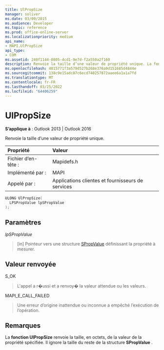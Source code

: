 ```yaml
---
title: UlPropSize
manager: soliver
ms.date: 03/09/2015
ms.audience: Developer
ms.topic: reference
ms.prod: office-online-server
ms.localizationpriority: medium
api_name:
- MAPI.UlPropSize
api_type:
- COM
ms.assetid: 240f1144-0805-4cd1-9e7d-f2a550a2f160
description: Renvoie la taille d’une valeur de propriété unique. La fonction ignore la taille du reste de la structure SPropValue.
ms.openlocfilehash: 4015771f3a579d527b268e376a9d151685d4844e
ms.sourcegitcommit: 138c9e15adc07c6ecd740257872aaee6a1a1a7fd
ms.translationtype: MT
ms.contentlocale: fr-FR
ms.lasthandoff: 03/25/2022
ms.locfileid: "64406259"
---
```

# <a name="ulpropsize"></a>UlPropSize

  
  
**S’applique à** : Outlook 2013 | Outlook 2016 
  
Renvoie la taille d’une valeur de propriété unique. 
  
|Propriété |Valeur |
|:-----|:-----|
|Fichier d’en-tête :  <br/> |Mapidefs.h  <br/> |
|Implémenté par :  <br/> |MAPI  <br/> |
|Appelé par :  <br/> |Applications clientes et fournisseurs de services  <br/> |
   
```cpp
ULONG UlPropSize(
  LPSPropValue lpSPropValue
);
```

## <a name="parameters"></a>Paramètres

 _lpSPropValue_
  
> [in] Pointeur vers une structure [SPropValue](spropvalue.md) définissant la propriété à mesurer. 
    
## <a name="return-value"></a>Valeur renvoyée

S_OK 
  
> L'appel a r�ussi et a renvoy� la valeur attendue ou les valeurs. 
    
MAPI_E_CALL_FAILED 
  
> Une erreur d’origine inattendue ou inconnue a empêché l’exécution de l’opération.
    
## <a name="remarks"></a>Remarques

La **fonction UlPropSize** renvoie la taille, en octets, de la valeur de la propriété spécifiée. Il ignore la taille du reste de la structure **SPropValue** . 
  

